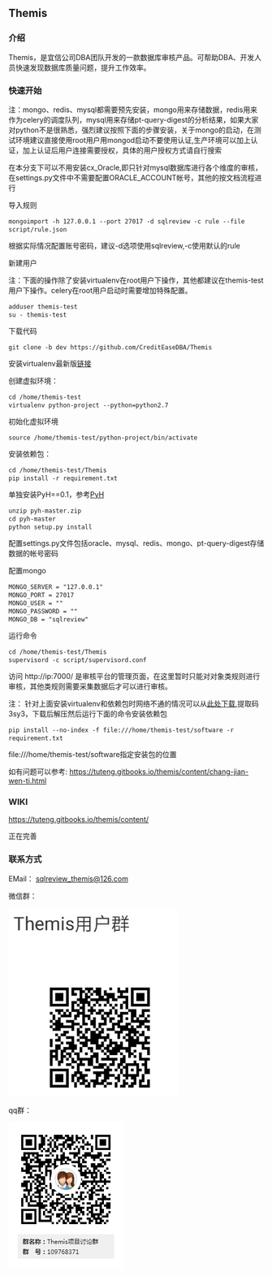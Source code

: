 ## Themis 

### 介绍

Themis，是宜信公司DBA团队开发的一款数据库审核产品。可帮助DBA、开发人员快速发现数据库质量问题，提升工作效率。


### 快速开始  

注：mongo、redis、mysql都需要预先安装，mongo用来存储数据，redis用来作为celery的调度队列，mysql用来存储pt-query-digest的分析结果，如果大家对python不是很熟悉，强烈建议按照下面的步骤安装，关于mongo的启动，在测试环境建议直接使用root用户用mongod启动不要使用认证,生产环境可以加上认证，加上认证后用户连接需要授权，具体的用户授权方式请自行搜索

在本分支下可以不用安装cx_Oracle,即只针对mysql数据库进行各个维度的审核，在settings.py文件中不需要配置ORACLE_ACCOUNT帐号，其他的按文档流程进行

导入规则

    mongoimport -h 127.0.0.1 --port 27017 -d sqlreview -c rule --file script/rule.json
根据实际情况配置账号密码，建议-d选项使用sqlreview,-c使用默认的rule

新建用户

注：下面的操作除了安装virtualenv在root用户下操作，其他都建议在themis-test用户下操作。celery在root用户启动时需要增加特殊配置。

    adduser themis-test
    su - themis-test

下载代码

    git clone -b dev https://github.com/CreditEaseDBA/Themis

安装virtualenv最新版[链接](https://pypi.python.org/simple/virtualenv/)

创建虚拟环境：
    
    cd /home/themis-test
    virtualenv python-project --python=python2.7

初始化虚拟环境

    source /home/themis-test/python-project/bin/activate


安装依赖包：
    
    cd /home/themis-test/Themis
    pip install -r requirement.txt

单独安装PyH==0.1，参考[PyH](https://github.com/hanxiaomax/pyh)

    unzip pyh-master.zip
    cd pyh-master
    python setup.py install


配置settings.py文件包括oracle、mysql、redis、mongo、pt-query-digest存储数据的帐号密码

配置mongo
    
    MONGO_SERVER = "127.0.0.1"
    MONGO_PORT = 27017
    MONGO_USER = ""
    MONGO_PASSWORD = ""
    MONGO_DB = "sqlreview"


运行命令

    cd /home/themis-test/Themis
    supervisord -c script/supervisord.conf

访问 http://ip:7000/ 是审核平台的管理页面，在这里暂时只能对对象类规则进行审核，其他类规则需要采集数据后才可以进行审核。

注：
针对上面安装virtualenv和依赖包时网络不通的情况可以从[此处下载](https://pan.baidu.com/s/1o7AIWlG),提取码 3sy3，下载后解压然后运行下面的命令安装依赖包

    pip install --no-index -f file:///home/themis-test/software -r requirement.txt

file:///home/themis-test/software指定安装包的位置

如有问题可以参考: https://tuteng.gitbooks.io/themis/content/chang-jian-wen-ti.html

### WIKI

https://tuteng.gitbooks.io/themis/content/ 

正在完善

### 联系方式

EMail：
    sqlreview_themis@126.com

微信群：

![微信](data/img/weixin.png)

qq群：

![qq](data/img/qq.png)
